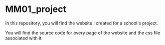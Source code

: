# MM01_project
In this repository, you will find the website I created for a school's project.

You will find the source code for every page of the website and the css file associated with it
